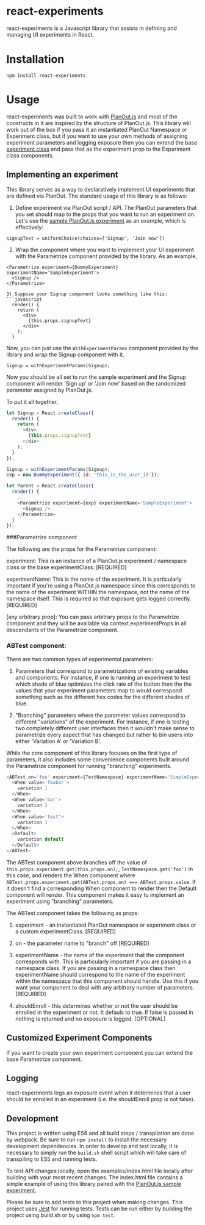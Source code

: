 react-experiments
====================

react-experiments is a Javascript library that assists in defining and managing UI experiments in React.

# Installation

```
npm install react-experiments
```

# Usage

react-experiments was built to work with [PlanOut.js](https://www.github.com/HubSpot/PlanOut.js) and most of the constructs in it are inspired by the structure of PlanOut.js. This library will work out of the box if you pass it an instantiated PlanOut Namespace or Experiment class, but if you want to use your own methods of assigning experiment parameters and logging exposure then you can extend the base [experiment class](https://github.com/HubSpot/react-experiments/blob/master/src/experimentClass.js) and pass that as the experiment prop to the Experiment class components.


## Implementing an experiment

This library serves as a way to declaratively implement UI experiments that are defined via PlanOut. The standard usage of this library is as follows:

1) Define experiment via PlanOut script / API. The PlanOut parameters that you set should map to the props that you  want to run an experiment on. Let's use the [sample PlanOut.js experiment](https://github.com/HubSpot/PlanOut.js/blob/master/examples/sample_planout_es5.js#L41) as an example, which is effectively: 

```
signupText = uniformChoice(choices=['Signup', 'Join now'])
```

2) Wrap the component where you want to implement your UI experiment with the Parametrize component provided by the library. As an example,

```
<Parametrize experiment={DummyExperiment} experimentName='SampleExperiment'>
  <Signup />
</Parametrize>

3) Suppose your Signup component looks something like this:
```javascript
  render() {
    return (
      <div>
        {this.props.signupText}
      </div>
    );
  }
```

Now, you can just use the ```WithExperimentParams``` component provided by the library and wrap the Signup component with it.
```
Signup = withExperimentParams(Signup);
```

Now you should be all set to run the sample experiment and the Signup component will render 'Sign up' or 'Join now' based on the randomized parameter assigned by PlanOut.js.

To put it all together,

```javascript
let Signup = React.createClass({
  render() {
    return (
      <div>
        {this.props.signupText}
      </div>
    );
  }
});

Signup = withExperimentParams(Signup);
exp = new DummyExperiment({ id: 'this_is_the_user_id'});

let Parent = React.createClass({
  render() {
    ...
    <Parametrize experiment={exp} experimentName='SampleExperiment'>
      <Signup />
    </Parametrize>
  }
});
```

###Parametrize component

The following are the props for the Parametrize component:

experiment: This is an instance of a PlanOut.js experiment / namespace class or the base experimentClass. [REQUIRED]

experimentName: This is the name of the experiment. It is particularly important if you're using a PlanOut.js namespace since this corresponds to the name of the experiment WITHIN the namespace, not the name of the namespace itself. This is required so that exposure gets logged correctly. [REQUIRED]

[any arbitrary prop]: You can pass arbitrary props to the Parametrize component and they will be available via context.experimentProps in all descendants of the Parametrize component.


### ABTest component:

There are two common types of experimental parameters:

1) Parameters that correspond to parametrizations of existing variables and components. For instance, if one is running an experiment to test which shade of blue optimizes the click rate of the button then the the values that your experiment parameters map to would correspond something such as the different hex codes for the different shades of blue.

2) "Branching" parameters where the parameter values correspond to different "variations" of the experiment. For instance, if one is testing two completely different user interfaces then it wouldn't make sense to parametrize every aspect that has changed but rather to bin users into either 'Variation A' or 'Variation B'.

While the core component of this library focuses on the first type of parameters, it also includes some convenience components built around the Parametrize component for running "branching" experiments.

```javascript
<ABTest on='foo' experiment={TestNamespace} experimentName='SimpleExperiment' shouldEnroll={this.shouldEnroll()}>
  <When value='foobar'>
    variation 1
  </When>
  <When value='bar'>
    variation 2
  </When>
  <When value='test'>
    variation 3
  </When>
  <Default>
    variation default
  </Default>
</ABTest>
```

The ABTest component above branches off the value of ```this.props.experiment.get(this.props.on);```, ```TestNamespace.get('foo')``` in this case, and renders the When component where ```ABTest.props.experiment.get(ABTest.props.on) === ABTest.props.value```. If it doesn't find a corresponding When component to render then the Default component will render. This component makes it easy to implement an experiment using "branching" parameters.

The ABTest component takes the following as props:

1) experiment - an instantiated PlanOut namespace or experiment class or a custom experimentClass. [REQUIRED]

2) on - the parameter name to "branch" off [REQUIRED]

3) experimentName - the name of the experiment that the component corresponds with. This is particularly important if you are passing in a namespace class. If you are passing in a namespace class then experimentName should correspond to the name of the experiment within the namespace that this component should handle. Use this if you want your component to deal with any arbitrary number of parameters. [REQUIRED]

4) shouldEnroll - this determines whether or not the user should be enrolled in the experiment or not. It defauls to true. If false is passed in nothing is returned and no exposure is logged. [OPTIONAL]

## Customized Experiment Components

If you want to create your own experiment component you can extend the base Parametrize component.

## Logging

react-experiments logs an exposure event when it determines that a user should be enrolled in an experiment (i.e. the shouldEnroll prop is not false). 

## Development

This project is written using ES6 and all build steps / transpilation are done by webpack. Be sure to run ```npm install``` to install the necessary development dependencies. In order to develop and test locally, it is necessary to simply run the ```build.sh``` shell script which will take care of transpiling to ES5 and running tests.

To test API changes locally, open the examples/index.html file locally after building with your most recent changes. The index.html file contains a simple example of using this library paired with the [PlanOut.js sample experiment](https://github.com/HubSpot/PlanOut.js/blob/master/examples/sample_planout_es5.js).

Please be sure to add tests to this project when making changes. This project uses [Jest](https://facebook.github.io/jest/) for running tests. Tests can be run either by building the project using build.sh or by using ```npm test```.

